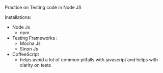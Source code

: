 Practice on Testing code in Node JS

Installations:
- Node Js
    - npm
- Testing Frameworks :
    - Mocha Js
    - Sinon Js
- CoffeeScript
    - helps avoid a lot of common pitfalls with javascript and helps with clarity on tests